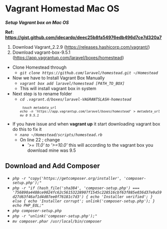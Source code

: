 # Vagrant Homestad Mac OS
***Setup Vagrant box on Mac OS***

**Ref: https://gist.github.com/idecardo/deec25b8fa54976edb496d7ce7d320a7**

1. Download Vagrant_2.2.9 (https://releases.hashicorp.com/vagrant/)
1. Download vagrant-box-9.5.1 (https://app.vagrantup.com/laravel/boxes/homestead)


* Clone Homestead through 
    * *``git clone https://github.com/laravel/homestead.git ~/Homestead``*
* Now we have to Install Vagrant Box Manually  
  * *``vagrant box add laravel/homestead [PATH_TO_BOX]``*
  * This will install vagrant box in system
* Next step is to rename folder   
  * *``cd .vagrant.d/boxes/laravel-VAGRANTSLASH-homestead``*
    <code><pre>
        *``touch metadata_url``*
        *``echo -n 'https://app.vagrantup.com/laravel/boxes/homestead' > metadata_url``*
        *``mv 0 9.5.1``*
    </pre></code>
* If you have issue and when **vagrant up** it start downloading vagrant box do this to fix it
    * *``nano ~/Homestead/scripts/homestead.rb``*
    * On line 22 ; change 
      * *'>= 11.0' to '>=10.0'* this will according to the vagrant box you download mine was 9.5
  
  
## Download and Add Composer
* *``php -r "copy('https://getcomposer.org/installer', 'composer-setup.php');"``*
* *``php -r "if (hash_file('sha384', 'composer-setup.php') === '756890a4488ce9024fc62c56153228907f1545c228516cbf63f885e036d37e9a59d27d63f46af1d4d07ee0f76181c7d3') { echo 'Installer verified'; } else { echo 'Installer corrupt'; unlink('composer-setup.php'); } echo PHP_EOL;"``*
* *``php composer-setup.php``*
* *``php -r "unlink('composer-setup.php');"``*
* *``mv composer.phar /usr/local/bin/composer``*